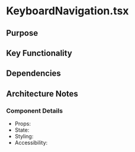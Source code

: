 # KeyboardNavigation.tsx

## Purpose

## Key Functionality

## Dependencies

## Architecture Notes

### Component Details
- Props: 
- State: 
- Styling: 
- Accessibility: 
